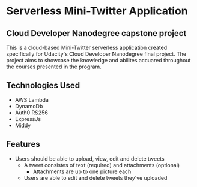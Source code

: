 # Serverless Mini-Twitter Application

## Cloud Developer Nanodegree capstone project

This is a cloud-based Mini-Twitter serverless application created specifically for Udacity's Cloud Developer Nanodegree final project. The project aims to showcase the knowledge and abilites accuared throughout the courses presented in the program.

## Technologies Used

- AWS Lambda
- DynamoDb
- Auth0 RS256
- ExpressJs
- Middy

## Features

- Users should be able to upload, view, edit and delete tweets
  - A tweet consistes of text (required) and attachments (optional)
    - Attachments are up to one picture each
  - Users are able to edit and delete tweets they've uploaded
